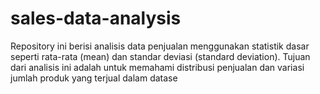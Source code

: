 # sales-data-analysis
Repository ini berisi analisis data penjualan menggunakan statistik dasar seperti rata-rata (mean) dan standar deviasi (standard deviation). Tujuan dari analisis ini adalah untuk memahami distribusi penjualan dan variasi jumlah produk yang terjual dalam datase
